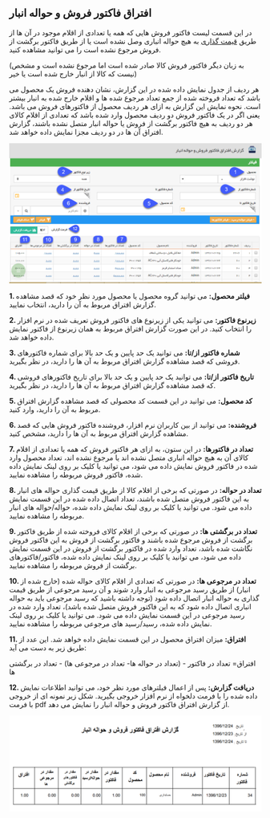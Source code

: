 ﻿## افتراق فاکتور فروش و حواله انبار

در این قسمت لیست فاکتور فروش هایی که همه یا تعدادی از اقلام موجود در آن ها از طریق [قیمت گذاری](https://github.com/1stco/PayamGostarDocs/blob/master/help%202.5.4/Buy-warehouse-sales/Store/gheymatgozari-etesal/gheymatgozari.md) به هیچ حواله انباری وصل نشده است یا از طریق فاکتور برگشت از فروش مرجوع نشده است را می توانید مشاهده کنید.

(به زبان دیگر فاکتور فروش کالا صادر شده است اما مرجوع نشده است و مشخص نیست که کالا از انبار خارج شده است یا خیر)

هر ردیف از جدول نمایش داده شده در این گزارش، نشان دهنده فروش یک محصول می باشد که تعداد فروخته شده از جمع تعداد مرجوع شده ها و اقلام خارج شده به انبار بیشتر است. نحوه نمایش این گزارش به ازای هر ردیف محصول از فاکتورهای فروش می باشد. یعنی اگر در یک فاکتور فروش دو ردیف محصول وارد شده باشد که تعدادی از اقلام کالای هر دو ردیف به هیچ فاکتور برگشت از فروش یا حواله انبار متصل نشده باشند، گزارش افتراق آن ها در دو ردیف مجزا نمایش داده خواهد شد.

![](ExitInventoryTransaction2.png)

**1. فیلتر محصول:** می توانید گروه محصول یا محصول مورد نظر خود که قصد مشاهده گزارش افتراق مربوط به آن را دارید، انتخاب نمایید.

**2. زیرنوع فاکتور:** می توانید یکی از زیرنوع های فاکتور فروش تعریف شده در نرم افزار را انتخاب کنید. در این صورت گزارش افتراق مربوط به همان زیرنوع از فاکتور نمایش داده خواهد شد.

**3. شماره فاکتور از/تا:** می توانید یک حد پایین و یک حد بالا برای شماره فاکتورهای فروشی که قصد مشاهده گزارش افتراق مربوط به آن ها را دارید، در نظر بگیرید.

**4. تاریخ فاکتور از/تا:** می توانید یک حد پایین و یک حد بالا برای تاریخ فاکتورهای فروشی که قصد مشاهده گزارش افتراق مربوط به آن ها را دارید، در نظر بگیرید.

**5. کد محصول:** می توانید در این قسمت کد محصولی که قصد مشاهده گزارش افتراق مربوط به آن را دارید، وارد کنید.

**6. فروشنده:** می توانید از بین کاربران نرم افزار، فروشنده فاکتور فروش هایی که قصد مشاهده گزارش افتراق مربوط به آن ها را دارید، مشخص کنید.

**7. تعداد در فاکتورها:** در این ستون، به ازای هر فاکتور فروش که همه یا تعدادی از اقلام کالای آن به هیچ حواله انباری متصل نشده اند یا مرجوع نشده اند، تعداد محصول وارد شده در فاکتور فروش نمایش داده می شود، می توانید یا کلیک بر روی لینک نمایش داده شده، فاکتور فروش مربوطه را مشاهده نمایید.

**8. تعداد در حواله:** در صورتی که برخی از اقلام کالا از طریق قیمت گذاری حواله های انبار به این فاکتور فروش متصل شده باشند، تعداد اتصال داده شده در این قسمت نمایش داده می شود. می توانید یا کلیک بر روی لینک نمایش داده شده، حواله/حواله های انبار مربوطه را مشاهده نمایید.

**9. تعداد در برگشتی ها:** در صورتی که برخی از اقلام کالای فروخته شده از طریق فاکتور برگشت از فروش مرجوع شده باشند و فاکتور برگشت از فروش به این فاکتور فروش نگاشت شده باشد، تعداد وارد شده در فاکتور برگشت از فروش در این قسمت نمایش داده می شود، می توانید یا کلیک بر روی لینک نمایش داده شده، فاکتور/فاکتورهای برگشت از فروش مربوطه را مشاهده نمایید.

**10. تعداد در مرجوعی ها:** در صورتی که تعدادی از اقلام کالای حواله شده (خارج شده از انبار) از طریق رسید مرجوعی به انبار وارد شوند و آن رسید مرجوعی از طریق قیمت گذاری به حواله انبار اتصال داده شود (توجه داشته باشید که رسید مرجوعی باید به حواله انباری اتصال داده شود که به این فاکتور فروش متصل شده باشد)، تعداد وارد شده در رسید مرجوعی در این قسمت نمایش داده می شود. می توانید یا کلیک بر روی لینک نمایش داده شده، رسید/رسید های مرجوعی مربوطه را مشاهده نمایید.

**11. افتراق:** میزان افتراق محصول در این قسمت نمایش داده خواهد شد. این عدد از طریق زیر به دست می آید:

افتراق= تعداد در فاکتور - (تعداد در حواله ها- تعداد در مرجوعی ها) - تعداد در برگشتی ها

**12. دریافت گزارش:** پس از اعمال فیلترهای مورد نظر خود، می توانید اطلاعات نمایش داده شده را با فرمت دلخواه از نرم افزار خروجی بگیرید. شکل زیر نمونه ای از خروجی با فرمت pdf از گزارش افتراق فاکتور فروش و حواله انبار را نمایش می دهد.

![](ExitInventoryTransaction3.png)

